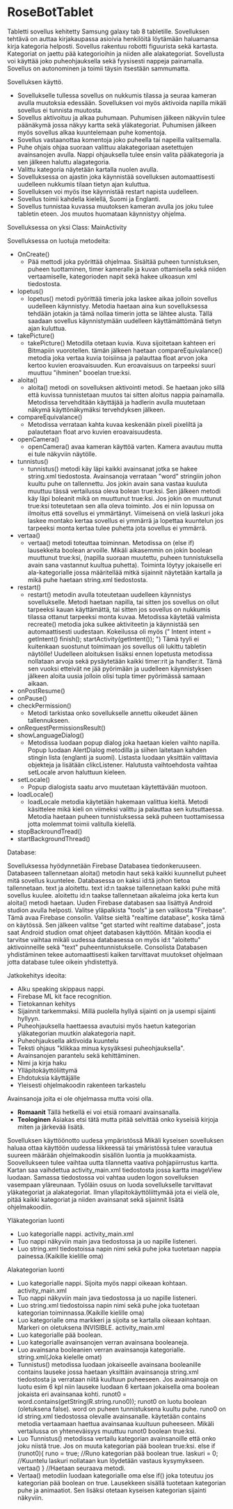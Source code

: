 # RoseBotTablet
Tabletti sovellus kehitetty Samsung galaxy tab 8  tabletille.
Sovelluksen tehtävä on auttaa kirjakaupassa asioivia henkilöitä löytämään haluamansa kirja kategoria helposti.
Sovellus rakentuu robotti figuurista sekä kartasta. Kategoriat on jaettu pää kategorioihin ja niiden alle alakategoriat.
Sovellusta voi käyttää joko puheohjauksella sekä fyysisesti nappeja painamalla.
Sovellus on autonominen ja toimii täysin itsestään sammumatta.

Sovelluksen käyttö.
- Sovellukselle tullessa sovellus on nukkumis tilassa ja seuraa kameran avulla muutoksia edessään. Sovelluksen voi myös aktivoida napilla mikäli sovellus ei tunnista muutosta.
- Sovellus aktivoituu ja alkaa puhumaan. Puhumisen jälkeen näkyviin tulee päänäkymä jossa näkyy kartta sekä yläkategoriat.
  Puhumisen jälkeen myös sovellus alkaa kuuntelemaan puhe komentoja.
- Sovellus vastaanottaa komentoja joko puheella tai napeilla valitsemalla.
- Puhe ohjais ohjaa suoraan valittuu alakategoriaan asetettujen avainsanojen avulla. Nappi ohjauksella tulee ensin valita pääkategoria ja sen jälkeen haluttu alagategoria.
- Valittu kategoria näytetään kartalla nuolen avulla.
- Sovelluksessa on ajastin joka käynnistää sovelluksen automaattisesti uudelleen nukkumis tilaan tietyn ajan kuluttua.
- Sovelluksen voi myös itse käynnistää restart napista uudelleen.
- Sovellus toimii kahdella kielellä, Suomi ja Englanti.
- Sovellus tunnistaa kuvassa muutoksen kameran avulla jos joku tulee tabletin eteen. Jos muutos huomataan käynnistyy ohjelma.

Sovelluksessa on yksi Class: MainActivity

Sovelluksessa on luotuja metodeita:
- OnCreate()
  - Pää mettodi joka pyörittää ohjelmaa. Sisältää puheen tunnistuksen, puheen tuottaminen, timer kameralle ja kuvan ottamisella sekä niiden                             vertaamiselle, kategorioden napit sekä hakee ulkoasun xml tiedostosta.
- lopetus()
  - lopetus() metodi pyörittää timeria joka laskee aikaa jolloin sovellus uudelleen käynnistyy. Metodia haetaan aina kun sovelluksessa tehdään jotakin ja tämä           nollaa timerin jotta se lähtee alusta. Tällä saadaan sovellus käynnistymään uudelleen käyttämättömänä tietyn ajan kuluttua.
- takePicture()
  - takePicture() Metodilla otetaan kuvia. Kuva sijoitetaan kahteen eri Bitmapiin vuorotellen. tämän jälkeen haetaan compareEquivalance() metodia joka vertaa kuvia     toisiinsa ja palauttaa float arvon joka kertoo kuvien eroavaisuuden. Kun eroavaisuus on tarpeeksi suuri muuttuu "ihminen" booelan true:ksi.
- aloita()
  - aloita() metodi on sovelluksen aktivointi metodi. Se haetaan joko sillä että kuvissa tunnistetaan muutos tai sitten aloitus nappia painamalla. Metodissa             tervehditään käyttäjää ja hadlerin avulla muutetaan näkymä käyttönäkymäksi tervehdyksen jälkeen.
- compareEquivalance()
  - Metodissa verrataan kahta kuvaa keskenään pixeli pixeliltä ja palautetaan float arvo kuvien eroavaisuudesta.
- openCamera()
  - openCamera() avaa kameran käyttöä varten. Kamera avautuu mutta ei tule näkyviin näytölle.
- tunnistus()
  - tunnistus() metodi käy läpi kaikki avainsanat jotka se hakee string.xml tiedostosta. Avainsanoja verrataan "word" stringiin johon kuultu puhe on tallennettu.      Jos jokin avain sana vastaa kuuluta muuttuu tässä vertailussa oleva bolean true:ksi. Sen jälkeen metodi käy läpi boleanit mikä on muuttunut true:ksi. Jos jokin      on muuttunut true:ksi toteutetaan sen alla oleva toiminto. Jos ei niin lopussa on ilmoitus että sovellus ei ymmärtänyt. Viimeisenä on vielä laskuri joka laskee      montako kertaa sovellus ei ymmärrä ja lopettaa kuuntelun jos tarpeeksi monta kertaa tulee puhetta jota sovellus ei ymmärrä.
- vertaa()
  - vertaa() metodi toteuttaa toiminnan. Metodissa on (else if) lausekkeita boolean arvoille. Mikäli aikasemmin on jokin boolean muuttunut true:ksi, (napilla           suoraan muutettu, puheen tunnistuksella avain sana vastannut kuultua puhetta). Toiminta löytyy jokaiselle eri ala-kategorialle jossa määritellää mitkä sijainnit     näytetään kartalla ja mikä puhe haetaan string.xml tiedostosta.
- restart()
  - restart() metodin avulla toteutetaan uudelleen käynnistys sovellukselle. Metodi haetaan napilla, tai sitten jos sovellus on ollut tarpeeksi kauan käyttämättä,       tai sitten jos sovellus on nukkumis tilassa ottanut tarpeeksi monta kuvaa. Metodissa käytetää valmista recreate() metodia joka sulkee aktiviteetin ja käynnistää     sen automaattisesti uudestaan. 
       Kokeilussa oli myös (" Intent intent = getIntent()
                              finish();
                              startActivity(getIntent()); ")
       Tämä tyyli ei kuitenkaan suostunut toimimaan jos sovellus oli lukittu tabletin näytölle!
   Uudelleen aloituksen lisäksi ennen lopetusta metodissa nollataan arvoja sekä pysäytetään kaikki timer:rit ja handler:it.
   Tämä sen vuoksi etteivät ne jää pyörimään ja uudelleen käynnistyksen jälkeen aloita uusia jolloin olisi tupla timer pyörimässä samaan aikaan.
- onPostResume()
- onPause()
- checkPermission()
  - Metodi tarkistaa onko sovellukselle annettu oikeudet äänen tallennukseen.
- onRequestPermissionsResult()
- showLanguageDialog()
  - Metodissa luodaan popup dialog joka haetaan kielen vaihto napilla. Popup luodaan AlertDialog metodilla ja siihen laitetaan kahden stingin lista (englanti ja         suomi). Listasta luodaan yksittäin valittavia objekteja ja lisätään clikcListener. Halutusta vaihtoehdosta vaihtaa setLocale arvon haluttuun kieleen.
- setLocale()
  - Popup dialogista saatu arvo muutetaan käytettävään muotoon.
- loadLocale()
  - loadLocale metodia käytetään hakemaan valittua kieltä. Metodi käsittelee mikä kieli on viimeksi valittu ja palauttaa sen kutsuttaessa. Metodia haetaan puheen       tunnistuksessa sekä puheen tuottamisessa jotta molemmat toimii valitulla kielellä.
- stopBackroundTread()
- startBackgroundThread()

Database:

Sovelluksessa hyödynnetään Firebase Databasea tiedonkeruuseen. Databaseen tallennetaan aloita() metodin haut sekä kaikki kuunnellut puheet mitä sovellus      kuuntelee.
Databasessa on kaksi id:tä johon tietoa tallennetaan. text ja aloitettu. text id:n taakse tallennetaan kaikki puhe mitä sovellus kuulee. aloitettu id:n taakse tallennetaan aikaleima joka kerta kun aloita() metodi haetaan.
Uuden Firebase databasen saa lisättyä Android studion avulla helposti. Valitse yläpalkista "tools" ja sen valikosta "Firebase". Tämä avaa Firebase consolin. Valitse sieltä "realtime database", koska tämä on käytössä. Sen jälkeen valitse "get started wiht realtime database", josta saat Android studion omat ohjeet databasen käyttöön. Mitään koodia ei tarvitse vaihtaa mikäli uudessa databasessa on myös id:t "aloitettu" aktivoinneille sekä "text" puheentunnistukselle. Consolista Databasen yhdistäminen tekee automaattisesti kaiken tarvittavat muutokset ohjelmaan jotta database tulee oikein yhdistettyä. 

Jatkokehitys ideoita:
- Alku speaking skippaus nappi.
- Firebase ML kit face recognition.
- Tietokannan kehitys
- Sijainnit tarkemmaksi. Millä puolella hyllyä sijainti on ja usempi sijainti hyllyyn.
- Puheohjauksella haettaessa avautuisi myös haetun kategorian yläkategorian muutkin alakategoria napit.
- Puheohjauksella aktivoida kuuntelu
- Teksti ohjaus "klikkaa minua kysyäksesi puheohjauksella".
- Avainsanojen parantelu sekä kehittäminen.
- Nimi ja kirja haku
- Ylläpitokäyttöliittymä
- Ehdotuksia käyttäjälle
- Yleisesti ohjelmakoodin rakenteen tarkastelu

Avainsanoja joita ei ole ohjelmassa mutta voisi olla.
- **Romaanit** Tällä hetkellä ei voi etsiä romaani avainsanalla.
- **Teologinen** Asiakas etsi tätä mutta pitää selvittää onko kyseisiä kirjoja miten ja järkevää lisätä.

Sovelluksen käyttöönotto uudesa ympäristössä
Mikäli kyseisen sovelluksen haluaa ottaa käyttöön uudessa liikkeessä tai ymäristössä tulee varautua suureen määrään ohjelmakoodin sisällön luontia ja muokkaamista.
Soovellukseen tulee vaihtaa uutta tilannetta vaativa pohjapiirrustus kartta. Kartan saa vaihdettua activity_main.xml tiedostosta jossa kartta imageView luodaan.
Samassa tiedostossa voi vahtaa uuden logon sovelluksen vasempaan yläreunaan.
Työläin osuus on luoda sovellukselle tarvittavat yläkategoriat ja alakategoriat.
Ilman yllapitokäyttöliittymää jota ei vielä ole, pitää kaikki kategoriat ja niiden avainsanat sekä sijainnit lisätä ohjelmakoodiin.

Yläkategorian luonti
- Luo kategorialle nappi. activity_main.xml
- Tuo nappi näkyviin main java tiedostossa ja uo napille listeneri.
- Luo string.xml tiedostoissa napin nimi sekä puhe joka tuotetaan nappia painessa.(Kaikille kielille oma)

Alakategorian luonti
- Luo kategorialle nappi. Sijoita myös nappi oikeaan kohtaan. activity_main.xml
- Tuo nappi näkyviin main java tiedostossa ja uo napille listeneri.
- Luo string.xml tiedostoissa napin nimi sekä puhe joka tuotetaan kategorian toiminnassa.(Kaikille kielille oma)
- Luo kategorialle oma markkeri ja sijoita se kartalla oikeaan kohtaan. Markeri on oletuksena INVISIBLE. activity_main.xml
- Luo kategorialle pää boolean.
- Luo kategorialle avainsanojen verran avainsana booleaneja.
- Luo avainsana booleanien verran avainsanoja kategorialle. string.xml(Joka kielelle omat)
- Tunnistus() metodissa luodaan jokaiseelle avainsana booleanille contains lauseke jossa haetaan yksittäin avainsanoja string.xml tiedostosta ja verrataan niitä        kuultuun puheeseen. Jos avainsanoja on luotu esim 6 kpl niin lauseke luodaan 6 kertaan jokaisella oma boolean jokaista eri avainsanaa kohti.
runot0 = word.contains(getString(R.string.runo0)); runot0 on luotu boolean (oletuksena false). word on puheen tunnistuksena kuultu puhe. runo0 on id string.xml tiedostossa olevalle avainsanalle. käytetään contains metodia vertaamaan haettua avainsanaa kuultuun puheeseen. Mikäli vertailussa on yhteneväisyys muuttuu runot0 boolean true:ksi.
- Luo Tunnistus() metodissa vertailu kategorian avainsanoille että onko joku niistä true. Jos on muuta kategorian pää boolean true:ksi. 
else if (runot0){ 
runo = true;        //Runo kategorian pää boolean true.
laskuri = 0;        //Kuuntelu laskuri nollataan kun löydetään vastaus kysymykseen.
vertaa() }          //Haetaan seuraava metodi.
- Vertaa() metodiin luodaan kategorialle oma else if() joka toteutuu jos kategorian pää boolean on true. Lausekkeen sisällä tuotetaan kategorian puhe ja animaatiot. Sen lisäksi otetaan kyseisen kategorian sijainti näkyviin.
